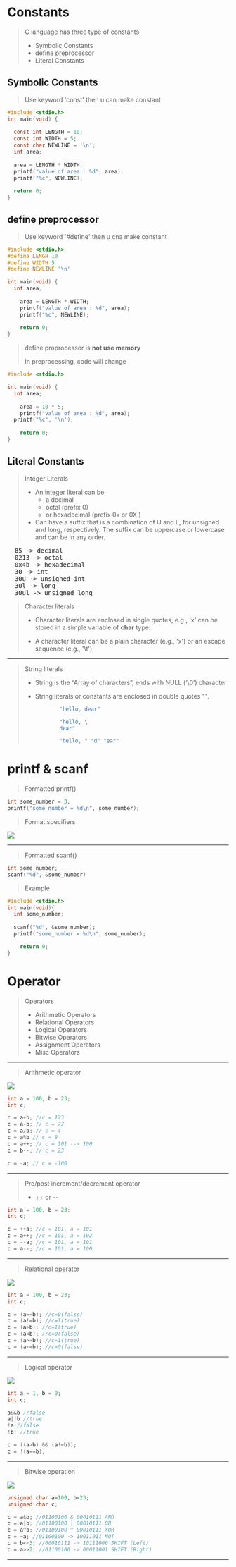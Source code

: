 # Constants

> C language has three type of constants
>
> - Symbolic Constants
> - define preprocessor
> - Literal Constants

## Symbolic Constants

> Use keyword 'const' then u can make constant

```c
#include <stdio.h>
int main(void) {
  
  const int LENGTH = 10;
  const int WIDTH = 5;
  const char NEWLINE = '\n';
  int area;
  
  area = LENGTH * WIDTH;
  printf("value of area : %d", area);
  printf("%c", NEWLINE);
  
  return 0; 
}
```

## define preprocessor

>  Use keyword '#define' then u cna make constant

```c
#include <stdio.h>
#define LENGH 10
#define WIDTH 5
#define NEWLINE '\n'

int main(void) {
  int area;
  
	area = LENGTH * WIDTH;
	printf("value of area : %d", area);
	printf("%c", NEWLINE);
  
	return 0; 
}
```

> define proprocessor is __not use memory__
>
> In preprocessing, code will change

```c
#include <stdio.h>

int main(void) {
  int area;
  
	area = 10 * 5;
	printf("value of area : %d", area); 
  printf("%c", '\n');
  
	return 0;
}
```

## Literal Constants

> Integer Literals
>
> - An integer literal can be 
>   - a decimal 
>   - octal (prefix 0) 
>   - or hexadecimal (prefix 0x or 0X ) 
> - Can have a suffix that is a combination of U and L, for unsigned and long, respectively. The suffix can be uppercase or lowercase and can be in any order. 

<pre>
  85 -> decimal
  0213 -> octal
  0x4b -> hexadecimal
  30 -> int
  30u -> unsigned int
  30l -> long
  30ul -> unsigned long
</pre>

> Character literals
>
> - Character literals are enclosed in single quotes, e.g., 'x' can be stored in a simple variable of **char** type. 
>
> -  A character literal can be a plain character (e.g., 'x') or an escape sequence (e.g., '\t') 

---

> String literals 
>
> - String is the “Array of characters”, ends with NULL (‘\0’) character 
>
> -  String literals or constants are enclosed in double quotes "". 
>
>   ```c
>              "hello, dear"
>   ```
>
>   ```c
>              "hello, \
>              dear"
>   ```
>
>   ```c
>              "hello, " "d" "ear"
>   ```

# printf & scanf

> Formatted printf()

```c
int some_number = 3;   
printf("some_number = %d\n", some_number);
```

> Format specifiers

![](img/printf.png)

---

> Formatted scanf()

```c
int some_number;
scanf("%d", &some_number)
```

> Example

```c
#include <stdio.h>
int main(void){
  int some_number;
  
  scanf("%d", &some_number); 	
  printf("some_number = %d\n", some_number); 

	return 0;
} 
```

# Operator

> Operators 
>
> - Arithmetic Operators 
> - Relational Operators 
> - Logical Operators 
> - Bitwise Operators 
> - Assignment Operators  
> - Misc Operators 

---

> Arithmetic operator

![](img/operator.png)

```c
int a = 100, b = 23;
int c;

c = a+b; //c = 123
c = a-b; // c = 77
c = a/b; // c = 4
c = a%b // c = 8
c = a++; // c = 101 --> 100
c = b--; // c = 23

c = -a; // c = -100
```

---

> Pre/post increment/decrement operator
>
> - ++ or --

```c
int a = 100, b = 23;
int c;

c = ++a; //c = 101, a = 101
c = a++; //c = 101, a = 102
c = --a; //c = 101, a = 101
c = a--; //c = 101, a = 100
```

---

> Relational operator

![](img/relation.png)

```c
int a = 100, b = 23;
int c;

c = (a==b); //c=0(false)
c = (a!=b); //c=1(true)
c = (a>b); //c=1(true)
c = (a<b); //c=0(false)
c = (a>=b); //c=1(true)
c = (a<=b); //c=0(false)
```

---

> Logical operator

![](img/logical.png)

```c
int a = 1, b = 0;
int c;

a&&b //false
a||b //true
!a //false
!b; //true

c = ((a>b) && (a!=b));
c = !(a==b);
```

---

>  Bitwise operation

![](img/bitwise.png)

```c
unsigned char a=100, b=23;
unsigned char c;

c = a&b; //01100100 & 00010111 AND
c = a|b; //01100100 | 00010111 OR
c = a^b; //01100100 ^ 00010111 XOR
c = ~a; //01100100 -> 10011011 NOT
c = b<<3; //00010111 -> 10111000 SHIFT (Left)
c = a>>2; //01100100 -> 00011001 SHIFT (Right)
```

---

